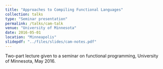 ```yaml
---
title: "Approaches to Compiling Functional Languages"
collection: talks
type: "Seminar presentation"
permalink: /talks/cam-talk
venue: "University of Minnesota"
date: 2016-05-01
location: "Minneapolis"
slidepdf: "../files/slides/cam-notes.pdf"
---
```


Two-part lecture given to a seminar on functional programming, University of Minnesota, May 2016.